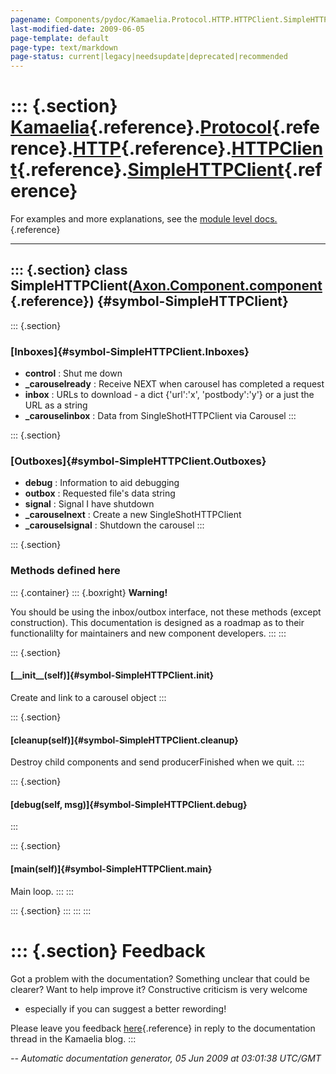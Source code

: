 ```yaml
---
pagename: Components/pydoc/Kamaelia.Protocol.HTTP.HTTPClient.SimpleHTTPClient
last-modified-date: 2009-06-05
page-template: default
page-type: text/markdown
page-status: current|legacy|needsupdate|deprecated|recommended
---
```

::: {.section}
[Kamaelia](/Components/pydoc/Kamaelia.html){.reference}.[Protocol](/Components/pydoc/Kamaelia.Protocol.html){.reference}.[HTTP](/Components/pydoc/Kamaelia.Protocol.HTTP.html){.reference}.[HTTPClient](/Components/pydoc/Kamaelia.Protocol.HTTP.HTTPClient.html){.reference}.[SimpleHTTPClient](/Components/pydoc/Kamaelia.Protocol.HTTP.HTTPClient.SimpleHTTPClient.html){.reference}
=======================================================================================================================================================================================================================================================================================================================================================================================

For examples and more explanations, see the [module level
docs.](/Components/pydoc/Kamaelia.Protocol.HTTP.HTTPClient.html){.reference}

------------------------------------------------------------------------

::: {.section}
class SimpleHTTPClient([Axon.Component.component](/Docs/Axon/Axon.Component.component.html){.reference}) {#symbol-SimpleHTTPClient}
--------------------------------------------------------------------------------------------------------

::: {.section}
### [Inboxes]{#symbol-SimpleHTTPClient.Inboxes}

-   **control** : Shut me down
-   **\_carouselready** : Receive NEXT when carousel has completed a
    request
-   **inbox** : URLs to download - a dict {\'url\':\'x\',
    \'postbody\':\'y\'} or a just the URL as a string
-   **\_carouselinbox** : Data from SingleShotHTTPClient via Carousel
:::

::: {.section}
### [Outboxes]{#symbol-SimpleHTTPClient.Outboxes}

-   **debug** : Information to aid debugging
-   **outbox** : Requested file\'s data string
-   **signal** : Signal I have shutdown
-   **\_carouselnext** : Create a new SingleShotHTTPClient
-   **\_carouselsignal** : Shutdown the carousel
:::

::: {.section}
### Methods defined here

::: {.container}
::: {.boxright}
**Warning!**

You should be using the inbox/outbox interface, not these methods
(except construction). This documentation is designed as a roadmap as to
their functionalilty for maintainers and new component developers.
:::
:::

::: {.section}
#### [\_\_init\_\_(self)]{#symbol-SimpleHTTPClient.__init__}

Create and link to a carousel object
:::

::: {.section}
#### [cleanup(self)]{#symbol-SimpleHTTPClient.cleanup}

Destroy child components and send producerFinished when we quit.
:::

::: {.section}
#### [debug(self, msg)]{#symbol-SimpleHTTPClient.debug}
:::

::: {.section}
#### [main(self)]{#symbol-SimpleHTTPClient.main}

Main loop.
:::
:::

::: {.section}
:::
:::
:::

::: {.section}
Feedback
========

Got a problem with the documentation? Something unclear that could be
clearer? Want to help improve it? Constructive criticism is very welcome
- especially if you can suggest a better rewording!

Please leave you feedback
[here](../../../cgi-bin/blog/blog.cgi?rm=viewpost&nodeid=1142023701){.reference}
in reply to the documentation thread in the Kamaelia blog.
:::

*\-- Automatic documentation generator, 05 Jun 2009 at 03:01:38 UTC/GMT*
